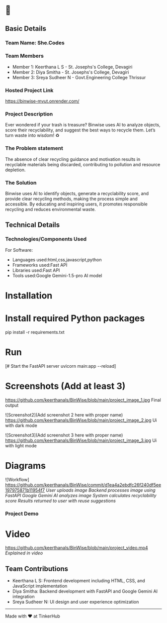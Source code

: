 # 🎯


## Basic Details
### Team Name: She.Codes


### Team Members
- Member 1: Keerthana L S - St. Josephs's College, Devagiri
- Member 2: Diya Smitha - St. Josephs's College, Devagiri
- Member 3: Sreya Sudheer N - Govt.Engineering College Thrissur

### Hosted Project Link
https://binwise-mvut.onrender.com/

### Project Description
Ever wondered if your trash is treasure? Binwise uses AI to analyze objects, score their recyclability, and suggest the best ways to recycle them. Let’s turn waste into wisdom! ♻️

### The Problem statement
The absence of clear recycling guidance and motivation results in recyclable materials being discarded, contributing to pollution and resource depletion.

### The Solution
Binwise uses AI to identify objects, generate a recyclability score, and provide clear recycling methods, making the process simple and accessible. By educating and inspiring users, it promotes responsible recycling and reduces environmental waste.


## Technical Details
### Technologies/Components Used
For Software:
- Languages used:html,css,javascript,python
- Frameworks used:Fast API
- Libraries used:Fast API
- Tools used:Google Gemini-1.5-pro AI model


# Installation
# Install required Python packages
pip install -r requirements.txt
# Run
[# Start the FastAPI server
uvicorn main:app --reload]


# Screenshots (Add at least 3)
https://github.com/keerthanals/BinWise/blob/main/project_image_1.jpg
Final output

![Screenshot2](Add screenshot 2 here with proper name)
https://github.com/keerthanals/BinWise/blob/main/project_image_2.jpg
Ui with dark mode

![Screenshot3](Add screenshot 3 here with proper name)
https://github.com/keerthanals/BinWise/blob/main/project_image_3.jpg
Ui with light mode

# Diagrams
![Workflow] https://github.com/keerthanals/BinWise/commit/d1ea4a2ebdfc26f240df5ee197975871b11954f7
*User uploads image
Backend processes image using FastAPI
Google Gemini AI analyzes image
System calculates recyclability score
Results returned to user with reuse suggestions*



### Project Demo
# Video
https://github.com/keerthanals/BinWise/blob/main/project_video.mp4
*Explained in video*


## Team Contributions
- Keerthana L S: Frontend development including HTML, CSS, and JavaScript implementation
- Diya Smitha: Backend development with FastAPI and Google Gemini AI integration
- Sreya Sudheer N: UI design and user experience optimization

---
Made with ❤️ at TinkerHub
